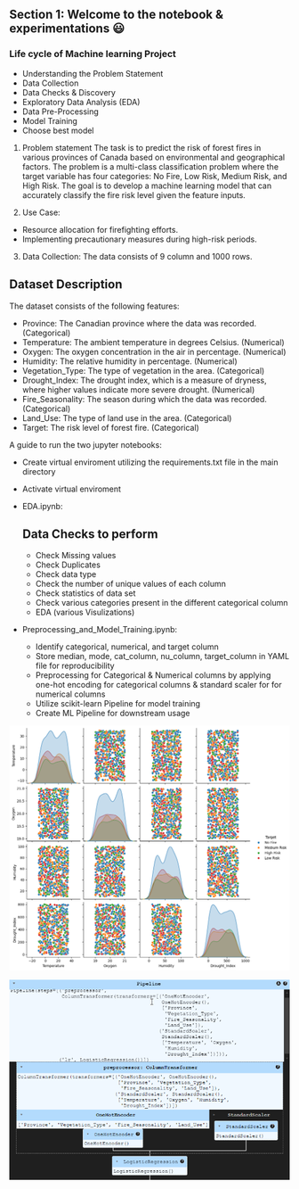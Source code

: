 ## Section 1: Welcome to the notebook & experimentations :smiley:

### Life cycle of Machine learning Project
- Understanding the Problem Statement
- Data Collection
- Data Checks & Discovery
- Exploratory Data Analysis (EDA)
- Data Pre-Processing
- Model Training
- Choose best model

1) Problem statement
    The task is to predict the risk of forest fires in various provinces of Canada based on environmental and geographical factors. The problem is a multi-class classification problem where the target variable has four categories: No Fire, Low Risk, Medium Risk, and High Risk. The goal is to develop a machine learning model that can accurately classify the fire risk level given the feature inputs.

2) Use Case:
- Resource allocation for firefighting efforts.
- Implementing precautionary measures during high-risk periods.

3) Data Collection:
The data consists of 9 column and 1000 rows.

## Dataset Description
The dataset consists of the following features:
- Province: The Canadian province where the data was recorded. (Categorical)
- Temperature: The ambient temperature in degrees Celsius. (Numerical)
- Oxygen: The oxygen concentration in the air in percentage. (Numerical)
- Humidity: The relative humidity in percentage. (Numerical)
- Vegetation_Type: The type of vegetation in the area. (Categorical)
- Drought_Index: The drought index, which is a measure of dryness, where higher values indicate more severe drought. (Numerical)
- Fire_Seasonality: The season during which the data was recorded. (Categorical)
- Land_Use: The type of land use in the area. (Categorical)
- Target: The risk level of forest fire. (Categorical)


A guide to run the two jupyter notebooks:
- Create virtual enviroment utilizing the requirements.txt file in the main directory
- Activate virtual enviroment 
- EDA.ipynb:
    ## Data Checks to perform
    - Check Missing values
    - Check Duplicates
    - Check data type
    - Check the number of unique values of each column
    - Check statistics of data set
    - Check various categories present in the different categorical column
    - EDA (various Visulizations)

- Preprocessing_and_Model_Training.ipynb:
    - Identify categorical, numerical, and target column
    - Store median, mode, cat_column, nu_column, target_column in YAML file for reproducibility
    - Preprocessing for Categorical & Numerical columns by applying one-hot encoding for categorical columns & standard scaler for for numerical columns
    - Utilize scikit-learn Pipeline for model training 
    - Create ML Pipeline for downstream usage


![alt text](../snapshots/pairplot.png)

![alt text](../snapshots/scikit-learn-Pipeline.png)